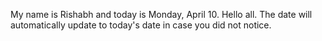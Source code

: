 My name is Rishabh and today is Monday, April 10. Hello all. The date will automatically update to today's date in case you did not notice.
